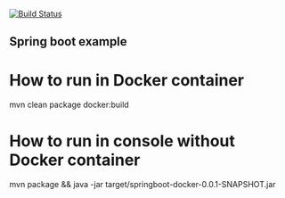 [![Build Status](https://api.travis-ci.org/dravec/SpringAndDocked.svg?branch=master)](https://dravec/SpringAndDocked)
## Spring boot example

# How to run in Docker container 
mvn clean package docker:build
# How to run in console without Docker container
mvn package && java -jar target/springboot-docker-0.0.1-SNAPSHOT.jar